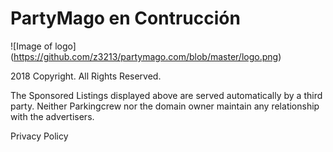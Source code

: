 # PartyMago en Contrucción




![Image of logo]
(https://github.com/z3213/partymago.com/blob/master/logo.png)


2018 Copyright. All Rights Reserved. 

The Sponsored Listings displayed above are served automatically by a third party. Neither Parkingcrew nor the domain owner maintain any relationship with the advertisers. 

Privacy Policy
